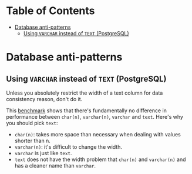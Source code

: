 <!-- START doctoc generated TOC please keep comment here to allow auto update -->
<!-- DON'T EDIT THIS SECTION, INSTEAD RE-RUN doctoc TO UPDATE -->

# Table of Contents

- [Database anti-patterns](#database-anti-patterns)
  - [Using `VARCHAR` instead of `TEXT` (PostgreSQL)](#using-varchar-instead-of-text-postgresql)

<!-- END doctoc generated TOC please keep comment here to allow auto update -->

# Database anti-patterns

## Using `VARCHAR` instead of `TEXT` (PostgreSQL)

Unless you absolutely restrict the width of a text column for data consistency
reason, don't do it.

This
[benchmark](http://www.depesz.com/2010/03/02/charx-vs-varcharx-vs-varchar-vs-text/)
shows that there's fundamentally no difference in performance between
`char(n)`, `varchar(n)`, `varchar` and `text`. Here's why you should pick
`text`:

- `char(n)`: takes more space than necessary when dealing with values shorter
  than n.
- `varchar(n)`: it's difficult to change the width.
- `varchar` is just like `text`.
- `text` does not have the width problem that `char(n)` and `varchar(n)` and
  has a cleaner name than `varchar`.
